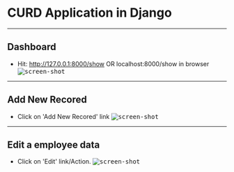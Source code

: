 # CURD Application in Django

---
## Dashboard
- Hit: http://127.0.0.1:8000/show OR localhost:8000/show in browser
<kbd>![screen-shot](https://trello-attachments.s3.amazonaws.com/5c8d0103d132df3081b9a52f/5cb9b06a909dc25963fec3f1/1ba583cfe9e5fd45fafa188a96f231cc/upload_20/4/2019_at_01_29_40.png)</kbd>

---
## Add New Recored
- Click on 'Add New Recored' link
<kbd>![screen-shot](https://trello-attachments.s3.amazonaws.com/5c8d0103d132df3081b9a52f/5cb9b06a909dc25963fec3f1/6493260a8e92a7015ae21277ba273e3f/upload_20/4/2019_at_01_30_04.png)</kbd>

---
## Edit a employee data
- Click on 'Edit' link/Action.
<kbd>![screen-shot](https://trello-attachments.s3.amazonaws.com/5c8d0103d132df3081b9a52f/5cb9b06a909dc25963fec3f1/3cd46fbf9b68fd8984fbda727a1972df/upload_20/4/2019_at_01_30_27.png)</kbd>